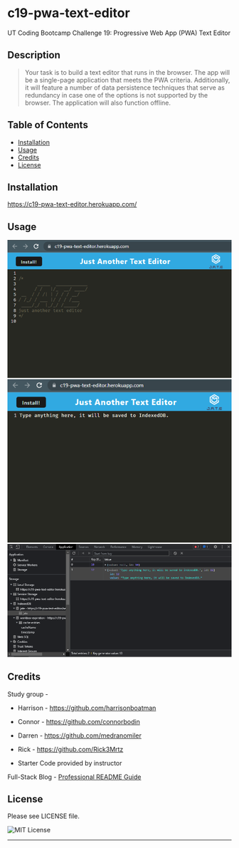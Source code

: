 # c19-pwa-text-editor
UT Coding Bootcamp Challenge 19: Progressive Web App (PWA) Text Editor


## Description

> Your task is to build a text editor that runs in the browser. The app will be a single-page application that meets the PWA criteria. Additionally, it will feature a number of data persistence techniques that serve as redundancy in case one of the options is not supported by the browser. The application will also function offline.

## Table of Contents

- [Installation](#installation)
- [Usage](#usage)
- [Credits](#credits)
- [License](#license)

## Installation

https://c19-pwa-text-editor.herokuapp.com/ 

## Usage

![Landing-page](./client/src/images/landing.png)
![Usage](./client/src/images/usage.png)
![Indexeddb](./client/src/images/indexeddb.png)

## Credits

Study group - 
- Harrison - https://github.com/harrisonboatman
- Connor - https://github.com/connorbodin
- Darren - https://github.com/medranomiler 
- Rick - https://github.com/Rick3Mrtz

- Starter Code provided by instructor

Full-Stack Blog - [Professional README Guide](https://coding-boot-camp.github.io/full-stack/github/professional-readme-guide)

## License

Please see LICENSE file.

![MIT License](https://img.shields.io/github/license/AustinBQ02/c03-password-generator)

---

